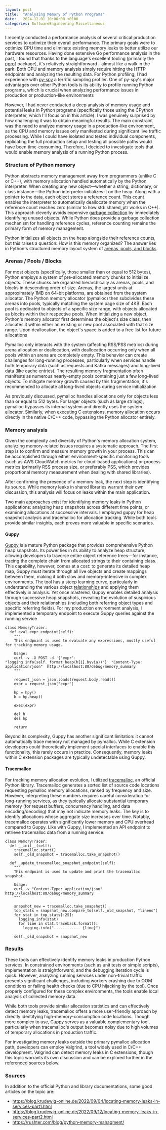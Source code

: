 ```yaml
---
layout: post
title:  "Analysing Memory of Python Programs"
date:   2024-12-01 10:00:00 +0100
categories: SoftwareEngineering Miscellaneous
---
```


I recently conducted a performance analysis of several critical production services to optimize their overall performance. The primary goals were to optimize CPU time and eliminate existing memory leaks to better utilize our hardware resources. Having done extensive Go performance analysis in the past, I found that thanks to the language's excellent tooling (primarily the [pprof](https://pkg.go.dev/net/http/pprof) package), it's relatively straightforward - almost like a walk in the park. Both CPU and memory analysis simply require hitting the HTTP endpoints and analyzing the resulting data. For Python profiling, I had experience with [py-spy](https://github.com/benfred/py-spy) a terrific sampling profiler. One of py-spy's major advantages over other Python tools is its ability to profile running Python programs, which is crucial when analyzing performance issues in production or production-like environments

However, I had never conducted a deep analysis of memory usage and potential leaks in Python programs (specifically those using the CPython interpreter, which I'll focus on in this article). I was genuinely surprised by how challenging it was to obtain meaningful results. The main constraint was the need to analyze memory usage in a production-like environment, as the CPU and memory issues only manifested during significant live traffic processing. While I could have isolated and tested individual components, replicating the full production setup and testing all possible paths would have been time-consuming. Therefore, I decided to investigate tools that would enable memory analysis of a running Python process.

### Structure of Python memory

Python abstracts memory management away from programmers (unlike C or C++), with memory allocation handled automatically by the Python interpreter. When creating any new object—whether a string, dictionary, or class instance—the Python interpreter initializes it on the heap. Along with a pointer to the data, each object stores a [reference count](https://docs.python.org/3/c-api/refcounting.html). This count enables the interpreter to automatically deallocate memory when the reference count reaches zero (similar to how std::shared_ptr<T> works in C++). This approach cleverly avoids expensive [garbage collection](https://docs.python.org/3/library/gc.html) by immediately identifying unused objects. While Python does provide a garbage collection mechanism for handling reference cycles, reference counting remains the primary form of memory management.

Python initializes all objects on the heap alongside their reference counts, but this raises a question: How is this memory organized? The answer lies in Python's structured memory layout system of [arenas, pools, and blocks](https://docs.python.org/3/c-api/memory.html).

### Arenas / Pools / Blocks

For most objects (specifically, those smaller than or equal to 512 bytes), Python employs a system of pre-allocated memory chunks to initialize objects. These chunks are organized hierarchically as arenas, pools, and blocks in descending order of size. Arenas, the largest units at approximately 1MB on 64-bit platforms, are obtained from the system allocator. The Python memory allocator (pymalloc) then subdivides these arenas into pools, typically matching the system page size of 4KB. Each pool is dedicated to objects of a specific size range, with objects allocated as blocks within their respective pools. When initializing a new object, Python's memory allocator first determines the object's size class, then allocates it within either an existing or new pool associated with that size range. Upon deallocation, the object's space is added to a free list for future allocations

Pymalloc only interacts with the system (affecting RSS/PSS metrics) during arena allocation or deallocation, with deallocation occurring only when all pools within an arena are completely empty. This behavior can create challenges for long-running processes, particularly when services handle both temporary data (such as requests and Kafka messages) and long-lived data (like cache entries). The resulting memory fragmentation often manifests as numerous nearly-empty pools containing just a few long-lived objects. To mitigate memory growth caused by this fragmentation, it's recommended to allocate all long-lived objects during service initialization

As previously discussed, pymalloc handles allocations only for objects less than or equal to 512 bytes. For larger objects (such as large strings), pymalloc bypasses its internal system and directly uses the system allocator. Similarly, when executing C extensions, memory allocation occurs directly in the native C/C++ code, bypassing the Python allocator entirely.

### Memory analysis

Given the complexity and diversity of Python's memory allocation system, analyzing memory-related issues requires a systematic approach. The first step is to confirm and measure memory growth in your process. This can be accomplished through either environment-specific monitoring tools (such as AWS CloudWatch metrics for cloud-based applications) or process metrics (primarily RSS process size, or preferably PSS, which provides proportional memory measurement when dealing with shared libraries).

After confirming the presence of a memory leak, the next step is identifying its source. While memory leaks in shared libraries warrant their own discussion, this analysis will focus on leaks within the main application.

Two main approaches exist for identifying memory leaks in Python applications: analyzing heap snapshots across different time points, or examining allocations at successive intervals. I employed guppy for heap snapshot analysis and tracemalloc for allocation tracking. While both tools provide similar insights, each proves more valuable in specific scenarios.

#### Guppy

[Guppy](https://smira.ru/wp-content/uploads/2011/08/heapy.html) is a mature Python package that provides comprehensive Python heap snapshots. Its power lies in its ability to analyze heap structure, allowing developers to traverse entire object reference trees—for instance, tracing the complete chain from allocated strings to their containing class. This capability, however, comes at a cost: to generate its detailed heap map, Guppy must iterate through all live objects and create mappings between them, making it both slow and memory-intensive in complex environments. The tool has a steep learning curve, particularly in understanding the various object [relationships](https://zhuyifei1999.github.io/guppy3/heapy_Use.html#heapykinds.Use) and applying them effectively in analysis. Yet once mastered, Guppy enables detailed analysis through successive heap snapshots, revealing the evolution of suspicious objects and their relationships (including both referring object types and specific referring fields). For my production environment analysis, I implemented a temporary endpoint to execute Guppy queries against the running service

```
class MemoryTracer:
  def eval_expr_endpoint(self):
    """
    This endpoint is used to evaluate any expressions, mostly useful for tracking memory usage.

    Usage:
    curl -v -X POST -d '{"expr": "logging.info(self._format_heap(h[1].byvia))"}' "Content-Type: application/json"  http://localhost:80/debug/memory_summary
    """

    request_json = json.loads(request.body.read())
    expr = request_json["expr"]

    hp = hpy()
    h = hp.heap()

    exec(expr)

    del h
    del hp

    return
```

Beyond its complexity, Guppy has another significant limitation: it cannot automatically trace memory not managed by pymalloc. While C extension developers could theoretically implement special interfaces to enable this functionality, this rarely occurs in practice. Consequently, memory leaks within C extension packages are typically undetectable using Guppy.

#### Tracemalloc

For tracking memory allocation evolution, I utilized [tracemalloc](https://docs.python.org/3/library/tracemalloc.html), an official Python library. Tracemalloc generates a sorted list of source code locations requesting pymalloc memory allocations, ranked by frequency and size. However, interpreting these numbers requires careful consideration for long-running services, as they typically allocate substantial temporary memory (for request buffers, concurrency handling, and data encoding/decoding) that may not indicate memory leaks. The key is to identify allocations whose aggregate size increases over time. Notably, tracemalloc operates with significantly lower memory and CPU overhead compared to Guppy. Like with Guppy, I implemented an API endpoint to retrieve tracemalloc data from a running service:

```
class MemoryTracer:
  def __init__(self):
    tracemalloc.start()
    self._old_snapshot = tracemalloc.take_snapshot()

  def _update_tracemalloc_snapshot_endpoint(self):
    """
    This endpoint is used to update and print the tracemalloc snapshot.

    Usage:
    curl -v "Content-Type: application/json"  http://localhost:80/debug/memory_summary
    """

    snapshot_new = tracemalloc.take_snapshot()
    top_stats = snapshot_new.compare_to(self._old_snapshot, "lineno")
    for stat in top_stats[:25]:
      logging.info(stat)
      for line in stat.traceback.format():
        logging.info("------------ {line}")

    self._old_snapshot = snapshot_new
```

### Results

These tools can effectively identify memory leaks in production Python services. In constrained environments (such as unit tests or simple scripts), implementation is straightforward, and the debugging iteration cycle is quick. However, analyzing running services under non-trivial traffic presents significant challenges, including workers crashing due to OOM conditions or failing health checks (due to CPU hijacking by the tool). Once properly configured for these complex environments, the tools enable local analysis of collected memory data.

While both tools provide similar allocation statistics and can effectively detect memory leaks, tracemalloc offers a more user-friendly approach by directly identifying high-memory-consumption code locations. Though more complex to use, Guppy serves as a valuable complementary tool, particularly when tracemalloc's output becomes noisy due to high volumes of temporary allocations in production traffic.

For investigating memory leaks outside the primary pymalloc allocation path, developers can employ Valgrind, a tool widely used in C/C++ development. Valgrind can detect memory leaks in C extensions, though this topic warrants its own discussion and can be explored further in the referenced sources below.

### Sources

In addition to the official Python and library documentations, some good articles on the topic are:

- https://blog.krudewig-online.de/2022/09/04/locating-memory-leaks-in-services-part1.html
- https://blog.krudewig-online.de/2022/09/12/locating-memory-leaks-in-services-part2.html
- https://rushter.com/blog/python-memory-managment/